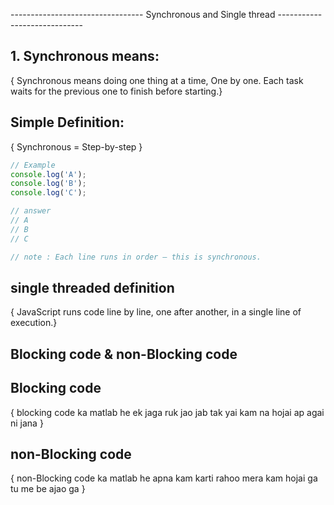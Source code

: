 

 ---------------------------------  Synchronous and Single thread -----------------------------

## 1. Synchronous means:
 { Synchronous means doing one thing at a time, One by one. Each task waits for the previous one to finish before starting.}

## Simple Definition: 
{ Synchronous = Step-by-step }

```javascript
// Example
console.log('A');
console.log('B');
console.log('C');

// answer 
// A
// B
// C

// note : Each line runs in order — this is synchronous.
```

## single threaded definition
  { JavaScript runs code line by line, one after another, in a single line of execution.}

 ## Blocking code & non-Blocking code
 
 ## Blocking  code 
  { blocking code ka matlab he ek jaga ruk  jao jab tak yai kam na hojai ap agai ni jana }

## non-Blocking code
  { non-Blocking code ka matlab  he apna kam karti rahoo mera kam hojai ga tu me be ajao ga }







```

